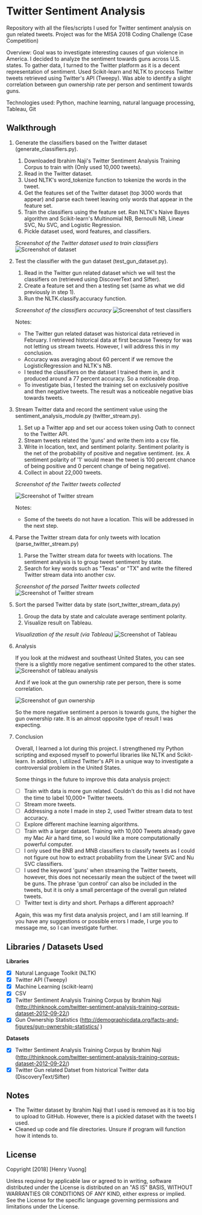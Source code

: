 # Twitter Sentiment Analysis

Repository with all the files/scripts I used for Twitter sentiment analysis on gun related tweets. Project was for the MISA 2018 Coding Challenge (Case Competition)

Overview:
Goal was to investigate interesting causes of gun violence in America. I decided to analyze the sentiment towards guns across U.S. states. To gather data, I turned to the Twitter platform as it is a decent representation of sentiment. Used Scikit-learn and NLTK to process Twitter tweets retrieved using Twitter's API (Tweepy). Was able to identify a slight correlation between gun ownership rate per person and sentiment towards guns.

Technologies used: Python, machine learning, natural language processing, Tableau, Git

## Walkthrough

1) Generate the classifiers based on the Twitter dataset (generate_classifiers.py).

    1. Downloaded Ibrahim Naji's Twitter Sentiment Analysis Training Corpus to train with (Only used 10,000 tweets).
    2. Read in the Twitter dataset.
    3. Used NLTK's word_tokenize function to tokenize the words in the tweet.
    4. Get the features set of the Twitter dataset (top 3000 words that appear) and parse each tweet leaving only words that appear in the feature set.
    5. Train the classifiers using the feature set. Ran NLTK's Naive Bayes algorithm and Scikit-learn's Multinomial NB, Bernoulli NB, Linear SVC, Nu SVC, and Logistic Regression.
    6. Pickle dataset used, word features, and classifiers.
    
    *Screenshot of the Twitter dataset used to train classifiers*
    <img src='twitter_dataset_screenshot.png' title='Screenshot of twitter dataset' width='' alt='Screenshot of dataset' />

2) Test the classifier with the gun dataset (test_gun_dataset.py).

    1. Read in the Twitter gun related dataset which we will test the classifiers on (retrieved using DiscoverText and Sifter).
    2. Create a feature set and then a testing set (same as what we did previously in step 1).
    3. Run the NLTK.classify.accuracy function.
    
    *Screenshot of the classifiers accuracy*
    <img src='test_classifiers_screenshot.png' title='Screenshot of test classifiers' width='' alt='Screenshot of test classifiers' />
    
    Notes:
    - The Twitter gun related dataset was historical data retrieved in February. I retrieved historical data at first because Tweepy for was not letting us stream tweets. However, I will address this in my conclusion.
    - Accuracy was averaging about 60 percent if we remove the LogisticRegression and NLTK's NB.
    - I tested the classifiers on the dataset I trained them in, and it produced around a 77 percent accuracy. So a noticeable drop.
    - To investigate bias, I tested the training set on exclusively positive and then negative tweets. The result was a noticeable negative bias towards tweets.
    
3) Stream Twitter data and record the sentiment value using the sentiment_analysis_module.py (twitter_stream.py).

    1. Set up a Twitter app and set our access token using Oath to connect to the Twitter API.
    2. Stream tweets related the 'guns' and write them into a csv file.
    3. Write in location, text, and sentiment polarity. Sentiment polarity is the net of the probability of positive and negative sentiment. (ex. A sentiment polarity of '1' would mean the tweet is 100 percent chance of being positive and 0 percent change of being negative).
    4. Collect in about 22,000 tweets.
    
    *Screenshot of the Twitter tweets collected*
    
    <img src='twitter_stream_screenshot.png' title='Screenshot of Twitter stream' width='' alt='Screenshot of Twitter stream' />
    
     Notes:
     - Some of the tweets do not have a location. This will be addressed in the next step.
    
4) Parse the Twitter stream data for only tweets with location (parse_twitter_stream.py)

    1. Parse the Twitter stream data for tweets with locations. The sentiment analysis is to group tweet sentiment by state.
    2. Search for key words such as "Texas" or "TX" and write the filtered Twitter stream data into another csv.
    
    *Screenshot of the parsed Twitter tweets collected*                       
    <img src='twitter_stream_parsed_screenshot.png' title='Screenshot of Twitter stream' width='' alt='Screenshot of Twitter stream' />
    
5) Sort the parsed Twitter data by state (sort_twitter_stream_data.py)

    1. Group the data by state and calculate average sentiment polarity.
    2. Visualize result on Tableau.

    *Visualization of the result (via Tableau)*
    <img src='tableau_visual_screenshot.png' title='Screenshot of Tableau' width='' alt='Screenshot of Tableau' />

6) Analysis

    If you look at the midwest and southeast United States, you can see there is a slightly more negative sentiment compared to the other states.
    <img src='tableau_visual_analysis_screenshot.png' title='Screenshot of Tableau analysis' width='' alt='Screenshot of tableau analysis' />
    
    And if we look at the gun ownership rate per person, there is some correlation.
    
    <img src='gun_ownership_screenshot.png' title='Screenshot of gun ownership' width='' alt='Screenshot of gun ownership' />

    So the more negative sentiment a person is towards guns, the higher the gun ownership rate. It is an almost opposite type of result I was expecting.
    
7) Conclusion

    Overall, I learned a lot during this project. I strengthened my Python scripting and exposed myself to powerful libraries like NLTK and Scikit-learn. In addition, I utilized Twitter's API in a unique way to investigate a controversial problem in the United States.
    
    Some things in the future to improve this data analysis project:
    - [ ] Train with data is more gun related. Couldn't do this as I did not have the time to label 10,000+ Twitter tweets.
    - [ ] Stream more tweets.
    - [ ] Addressing a note I made in step 2, used Twitter stream data to test accuracy.
    - [ ] Explore different machine learning algorithms.
    - [ ] Train with a larger dataset. Training with 10,000 Tweets already gave my Mac Air a hard time, so I would like a more computationally powerful computer.
    - [ ] I only used the BNB and MNB classifiers to classify tweets as I could not figure out how to extract probability from the Linear SVC and Nu SVC classifiers.
    - [ ] I used the keyword 'guns' when streaming the Twitter tweets, however, this does not necessarily mean the subject of the tweet will be guns. The phrase 'gun control' can also be included in the tweets, but it is only a small percentage of the overall gun related tweets.
    - [ ] Twitter text is dirty and short. Perhaps a different approach?
    
    Again, this was my first data analysis project, and I am still learning. If you have any suggestions or possible errors I made, I urge you to message me, so I can investigate further.

## Libraries / Datasets Used

**Libraries**
- [x] Natural Language Toolkit (NLTK)
- [x] Twitter API (Tweepy)
- [x] Machine Learning (scikit-learn)
- [x] CSV
- [x] Twitter Sentiment Analysis Training Corpus by Ibrahim Naji (http://thinknook.com/twitter-sentiment-analysis-training-corpus-dataset-2012-09-22/)
- [x] Gun Ownership Statistics (http://demographicdata.org/facts-and-figures/gun-ownership-statistics/ )

**Datasets**
- [x] Twitter Sentiment Analysis Training Corpus by Ibrahim Naji (http://thinknook.com/twitter-sentiment-analysis-training-corpus-dataset-2012-09-22/)
- [x] Twitter Gun related Datset from historical Twitter data (DiscoveryText/Sifter)

## Notes
- The Twitter dataset by Ibrahim Naji that I used is removed as it is too big to upload to GitHub. However, there is a pickled dataset with the tweets I used.
- Cleaned up code and file directories. Unsure if program will function how it intends to.

## License

Copyright [2018] [Henry Vuong]

Unless required by applicable law or agreed to in writing, software
distributed under the License is distributed on an "AS IS" BASIS,
WITHOUT WARRANTIES OR CONDITIONS OF ANY KIND, either express or implied.
See the License for the specific language governing permissions and
limitations under the License.

